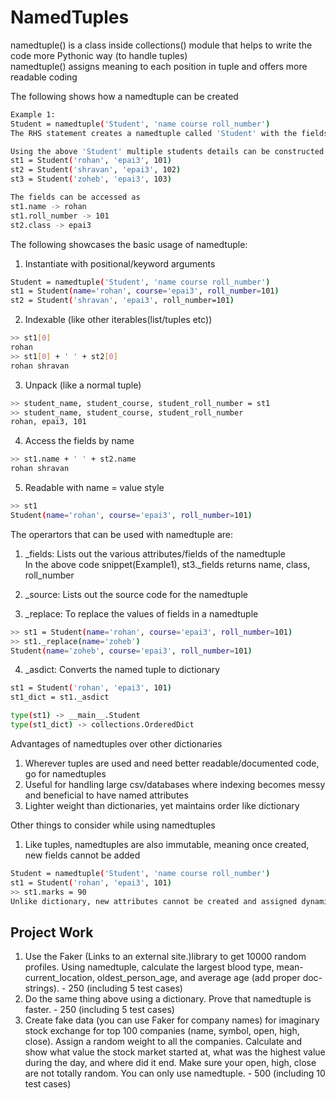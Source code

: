 # NamedTuples
namedtuple() is a class inside collections() module that helps to write the code more Pythonic way (to handle tuples) <br/>
namedtuple() assigns meaning to each position in tuple and offers more readable coding <br/>

The following shows how a namedtuple can be created <br/>
```bash
Example 1:
Student = namedtuple('Student', 'name course roll_number')
The RHS statement creates a namedtuple called 'Student' with the fields: name, class, roll_number

Using the above 'Student' multiple students details can be constructed like below
st1 = Student('rohan', 'epai3', 101)
st2 = Student('shravan', 'epai3', 102)
st3 = Student('zoheb', 'epai3', 103)

The fields can be accessed as
st1.name -> rohan
st1.roll_number -> 101
st2.class -> epai3
```
The following showcases the basic usage of namedtuple: <br/>
1. Instantiate with positional/keyword arguments <br/>
```bash
Student = namedtuple('Student', 'name course roll_number')
st1 = Student(name='rohan', course='epai3', roll_number=101)
st2 = Student('shravan', 'epai3', roll_number=101)
```
2. Indexable (like other iterables(list/tuples etc)) <br/>
```bash
>> st1[0]
rohan
>> st1[0] + ' ' + st2[0]
rohan shravan
```
3. Unpack (like a normal tuple) <br/>
```bash
>> student_name, student_course, student_roll_number = st1
>> student_name, student_course, student_roll_number
rohan, epai3, 101
```
4. Access the fields by name <br/>
```bash
>> st1.name + ' ' + st2.name
rohan shravan
```
5. Readable with name = value style <br/>
```bash
>> st1
Student(name='rohan', course='epai3', roll_number=101)
```

The operartors that can be used with namedtuple are: <br/>
1. _fields: Lists out the various attributes/fields of the namedtuple <br/>
In the above code snippet(Example1), st3._fields returns name, class, roll_number <br/>

2. _source: Lists out the source code for the namedtuple

3. _replace: To replace the values of fields in a namedtuple <br/>
```bash
>> st1 = Student(name='rohan', course='epai3', roll_number=101)
>> st1._replace(name='zoheb')
Student(name='zoheb', course='epai3', roll_number=101)
```

4. _asdict: Converts the named tuple to dictionary <br/>
```bash
st1 = Student('rohan', 'epai3', 101)
st1_dict = st1._asdict

type(st1) -> __main__.Student
type(st1_dict) -> collections.OrderedDict
```

Advantages of namedtuples over other dictionaries <br/>
1. Wherever tuples are used and need better readable/documented code, go for namedtuples <br/>
2. Useful for handling large csv/databases where indexing becomes messy and beneficial to have named attributes
3. Lighter weight than dictionaries, yet maintains order like dictionary <br/>

Other things to consider while using namedtuples <br/>
1. Like tuples, namedtuples are also immutable, meaning once created, new fields cannot be added
```bash
Student = namedtuple('Student', 'name course roll_number')
st1 = Student('rohan', 'epai3', 101)
>> st1.marks = 90
Unlike dictionary, new attributes cannot be created and assigned dynamically
```
## Project Work
1. Use the Faker (Links to an external site.)library to get 10000 random profiles. Using namedtuple, calculate the largest blood type, mean-current_location, oldest_person_age, and average age (add proper doc-strings). - 250 (including 5 test cases) <br/>
2. Do the same thing above using a dictionary. Prove that namedtuple is faster. - 250 (including 5 test cases) <br/>
3. Create fake data (you can use Faker for company names) for imaginary stock exchange for top 100 companies (name, symbol, open, high, close). Assign a random weight to all the companies. Calculate and show what value the stock market started at, what was the highest value during the day, and where did it end. Make sure your open, high, close are not totally random. You can only use namedtuple. - 500  (including 10 test cases) <br/>
